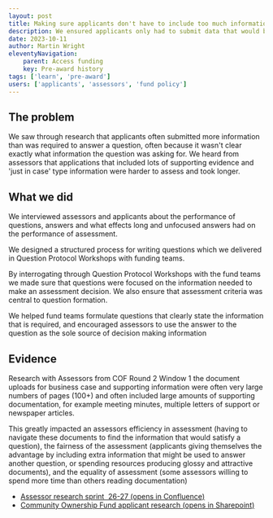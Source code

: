 ```yaml
---
layout: post
title: Making sure applicants don't have to include too much information
description: We ensured applicants only had to submit data that would be relevant to their application.
date: 2023-10-11
author: Martin Wright
eleventyNavigation:
    parent: Access funding
    key: Pre-award history
tags: ['learn', 'pre-award']
users: ['applicants', 'assessors', 'fund policy']
---
```


## The problem
We saw through research that applicants often submitted more information than was required to answer a question, often because it wasn't clear exactly what information the question was asking for. We heard from assessors that applications that included lots of supporting evidence and 'just in case' type information were harder to assess and took longer.  

## What we did
We interviewed assessors and applicants about the performance of questions, answers and what effects long and unfocused answers had on the performance of assessment.

We designed a structured process for writing questions which we delivered in Question Protocol Workshops with funding teams.

By interrogating through Question Protocol Workshops with the fund teams we made sure that questions were focused on the information needed to make an assessment decision. We also ensure that assessment criteria was central to question formation.

We helped fund teams formulate questions that clearly state the information that is required, and encouraged assessors to use the answer to the question as the sole source of decision making information

## Evidence
Research with Assessors from COF Round 2 Window 1 the document uploads for business case and supporting information were often very large numbers of pages (100+) and often included large amounts of supporting documentation, for example meeting minutes, multiple letters of support or newspaper articles.

This greatly impacted an assessors efficiency in assessment (having to navigate these documents to find the information that would satisfy a question), the fairness of the assessment (applicants giving themselves the advantage by including extra information that might be used to answer another question, or spending resources producing glossy and attractive documents), and the equality of assessment (some assessors willing to spend more time than others reading documentation)

- [Assessor research sprint  26-27 (opens in Confluence)](https://dluhcdigital.atlassian.net/wiki/spaces/FS/pages/5236144/Sprint+26-27+-+Round+2+Window+1+-+Interviews+with+applicants+and+contracted+commercial+assessors)
- [Community Ownership Fund applicant research (opens in Sharepoint)](https://mhclg.sharepoint.com.mcas.ms/:p:/s/FundingServiceDesignTeam/ETNJ66o7J65IuEjvu1a7igAByZ9LtBMezxW998FGD_rDow?e=d3SD0L)
